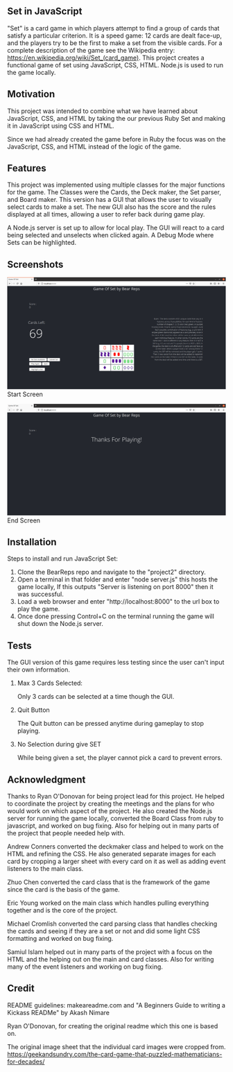 Set in JavaScript
--------

"Set" is a card game in which players attempt to find a group of cards that satisfy a particular criterion. 
It is a speed game: 12 cards are dealt face-up, and the players try to be the first to make a set from the visible cards. 
For a complete description of the game see the Wikipedia entry: https://en.wikipedia.org/wiki/Set_(card_game). 
This project creates a functional game of set using JavaScript, CSS, HTML. Node.js is used to run the game locally. 

Motivation
----------

This project was intended to combine what we have learned about JavaScript, CSS, and HTML by taking the our previous Ruby Set and making it in JavaScript using CSS and HTML.

Since we had already created the game before in Ruby the focus was on the JavaScript, CSS, and HTML instead of the logic of the game.

Features
--------

This project was implemented using multiple classes for the major functions for the game. 
The Classes were the Cards, the Deck maker, the Set parser, and Board maker. 
This version has a GUI that allows the user to visually select cards to make a set. The new GUI
also has the score and the rules displayed at all times, allowing a user to refer back during game play. 

A Node.js server is set up to allow for local play.
The GUI will react to a card being selected and unselects when clicked again.
A Debug Mode where Sets can be highlighted.

Screenshots
-----------
![StartScreen](project2/public/assets/SampleGame.png) 
Start Screen

![EndScreen](project2/public/assets/EndScreen.png) 
End Screen

Installation
------------

Steps to install and run JavaScript Set:
1) Clone the BearReps repo and navigate to the "project2" directory.
2) Open a terminal in that folder and enter "node server.js" this hosts the game locally, If this outputs "Server is listening on port 8000" then it was successful.
3) Load a web browser and enter "http://localhost:8000" to the url box to play the game.
4) Once done pressing Control+C on the terminal running the game will shut down the Node.js server.

Tests
-----

The GUI version of this game requires less testing since the user can't input their own information.

1) Max 3 Cards Selected:

	Only 3 cards can be selected at a time though the GUI.
	
2) Quit Button
	
	The Quit button can be pressed anytime during gameplay to stop playing.
	
3) No Selection during give SET
	
	While being given a set, the player cannot pick a card to prevent errors.
	
	


Acknowledgment
---------------
Thanks to Ryan O'Donovan for being project lead for this project. He helped to coordinate the project by creating the meetings and the plans for who would work on which aspect of the project. He also created the Node.js server for running the game locally, converted the Board Class from ruby to javascript, and worked on bug fixing. 
Also for helping out in many parts of the project that people needed help with.

Andrew Conners converted the deckmaker class and helped to work on the HTML and refining the CSS.
He also generated separate images for each card by cropping a larger sheet with every card on it as well as adding event listeners to the main class.

Zhuo Chen converted the card class that is the framework of the game since the card is the basis of the game.

Eric Young worked on the main class which handles pulling everything together and is the core of the project. 

Michael Cromlish converted the card parsing class that handles checking the cards and seeing if they are a set or not and did some light CSS formatting and worked on bug fixing.

Samiul Islam helped out in many parts of the project with a focus on the HTML and the helping out on the main and card classes. Also for writing many of the event listeners and working on bug fixing. 

Credit
------

README guidelines:
makeareadme.com and "A Beginners Guide to writing a Kickass READMe" by Akash Nimare

Ryan O'Donovan, for creating the original readme which this one is based on.

The original image sheet that the individual card images were cropped from. https://geekandsundry.com/the-card-game-that-puzzled-mathematicians-for-decades/

